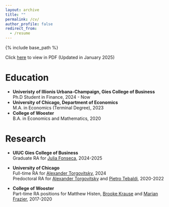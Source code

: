 ```yaml
---
layout: archive
title: ""
permalink: /cv/
author_profile: false
redirect_from:
  - /resume
---
```


{% include base_path %}

Click [here](https://drive.google.com/file/d/1K24iUAvshwUJMkMthuDbaGY2PHg4LQoF/view?usp=sharing) to view in PDF (Updated in January 2025)

Education
======
* <strong>Univeristy of Illionis Urbana-Champaign, Gies College of Business</strong> <br>
Ph.D Student in Finance, 2024 - Now
* <strong> University of Chicago, Department of Economics</strong> <br>
M.A. in Economics (Terminal Degree), 2023
* <strong>College of Wooster</strong> <br>
B.A. in Economics and Mathematics, 2020

Research
======
* <strong>UIUC Gies College of Business</strong> <br>
  Graduate RA for [Julia Fonseca](https://www.juliafonseca.com), 2024-2025

* <strong>University of Chicago</strong><br>
  Full-time RA for [Alexander Torgovitsky](https://a-torgovitsky.github.io), 2024<br>
  Predoctoral RA for [Alexander Torgovitsky](https://a-torgovitsky.github.io) and [Pietro Tebaldi](https://www.pietrotebaldi.com), 2020-2022

* <strong>College of Wooster</strong><br>
  Part-time RA positions for Matthew Histen, [Brooke Krause](https://sites.google.com/view/brookekrause/home) and [Marian Frazier](https://wooster.edu/bio/mafrazier/), 2017-2020
  